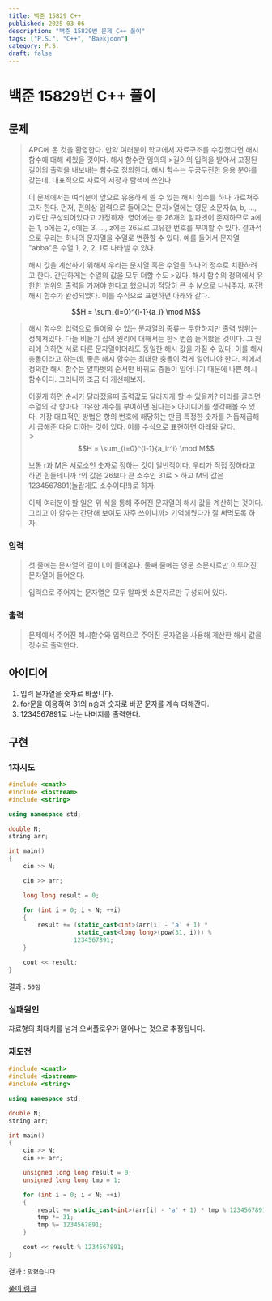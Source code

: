 ```yaml
---
title: 백준 15829 C++
published: 2025-03-06
description: "백준 15829번 문제 C++ 풀이"
tags: ["P.S.", "C++", "Baekjoon"]
category: P.S.
draft: false
---
```


# 백준 15829번 C++ 풀이

## 문제

> APC에 온 것을 환영한다. 만약 여러분이 학교에서 자료구조를 수강했다면 해시 함수에 대해 배웠을 것이다. 해시 함수란 임의의 >길이의 입력을 받아서 고정된 길이의 출력을 내보내는 함수로 정의한다. 해시 함수는 무궁무진한 응용 분야를 갖는데, 대표적으로 자료의 저장과 탐색에 쓰인다.
>
> 이 문제에서는 여러분이 앞으로 유용하게 쓸 수 있는 해시 함수를 하나 가르쳐주고자 한다. 먼저, 편의상 입력으로 들어오는 문자>열에는 영문 소문자(a, b, ..., z)로만 구성되어있다고 가정하자. 영어에는 총 26개의 알파벳이 존재하므로 a에는 1, b에는 2, c에는 3, ..., z에는 26으로 고유한 번호를 부여할 수 있다. 결과적으로 우리는 하나의 문자열을 수열로 변환할 수 있다. 예를 들어서 문자열 "abba"은 수열 1, 2, 2, 1로 나타낼 수 있다.
>
> 해시 값을 계산하기 위해서 우리는 문자열 혹은 수열을 하나의 정수로 치환하려고 한다. 간단하게는 수열의 값을 모두 더할 수도 >있다. 해시 함수의 정의에서 유한한 범위의 출력을 가져야 한다고 했으니까 적당히 큰 수 M으로 나눠주자. 짜잔! 해시 함수가 완성되었다. 이를 수식으로 표현하면 아래와 같다.
>
$$H = \sum_{i=0}^{l-1}{a_i} \mod M$$
>
> 해시 함수의 입력으로 들어올 수 있는 문자열의 종류는 무한하지만 출력 범위는 정해져있다. 다들 비둘기 집의 원리에 대해서는 한> 번쯤 들어봤을 것이다. 그 원리에 의하면 서로 다른 문자열이더라도 동일한 해시 값을 가질 수 있다. 이를 해시 충돌이라고 하는데, 좋은 해시 함수는 최대한 충돌이 적게 일어나야 한다. 위에서 정의한 해시 함수는 알파벳의 순서만 바꿔도 충돌이 일어나기 때문에 나쁜 해시 함수이다. 그러니까 조금 더 개선해보자.
>
> 어떻게 하면 순서가 달라졌을때 출력값도 달라지게 할 수 있을까? 머리를 굴리면 수열의 각 항마다 고유한 계수를 부여하면 된다는> 아이디어를 생각해볼 수 있다. 가장 대표적인 방법은 항의 번호에 해당하는 만큼 특정한 숫자를 거듭제곱해서 곱해준 다음 더하는 것이 있다. 이를 수식으로 표현하면 아래와 같다.  
 >
$$H = \sum_{i=0}^{l-1}{a_ir^i} \mod M$$
>
> 보통 r과 M은 서로소인 숫자로 정하는 것이 일반적이다. 우리가 직접 정하라고 하면 힘들테니까 r의 값은 26보다 큰 소수인 31로 > 하고 M의 값은 1234567891(놀랍게도 소수이다!!)로 하자.
>
> 이제 여러분이 할 일은 위 식을 통해 주어진 문자열의 해시 값을 계산하는 것이다. 그리고 이 함수는 간단해 보여도 자주 쓰이니까> 기억해뒀다가 잘 써먹도록 하자.
>
### 입력

> 첫 줄에는 문자열의 길이 L이 들어온다. 둘째 줄에는 영문 소문자로만 이루어진 문자열이 들어온다.
> 
> 입력으로 주어지는 문자열은 모두 알파벳 소문자로만 구성되어 있다.

### 출력
> 문제에서 주어진 해시함수와 입력으로 주어진 문자열을 사용해 계산한 해시 값을 정수로 출력한다.

## 아이디어

1. 입력 문자열을 숫자로 바꿉니다.
2. for문을 이용하여 31의 n승과 숫자로 바꾼 문자를 계속 더해간다.
3. 1234567891로 나눈 나머지를 출력한다.

## 구현 

### 1차시도

```cpp
#include <cmath>
#include <iostream>
#include <string>

using namespace std;

double N;
string arr;

int main()
{
    cin >> N;

    cin >> arr;

    long long result = 0;

    for (int i = 0; i < N; ++i)
    {
        result += (static_cast<int>(arr[i] - 'a' + 1) *
                   static_cast<long long>(pow(31, i))) %
                  1234567891;
    }

    cout << result;
}
```

결과 : `50점`


### 실패원인

자료형의 최대치를 넘겨 오버플로우가 일어나는 것으로 추정됩니다.


### 재도전

```cpp
#include <cmath>
#include <iostream>
#include <string>

using namespace std;

double N;
string arr;

int main()
{
    cin >> N;
    cin >> arr;

    unsigned long long result = 0;
    unsigned long long tmp = 1;

    for (int i = 0; i < N; ++i)
    {
        result += static_cast<int>(arr[i] - 'a' + 1) * tmp % 1234567891;
        tmp *= 31;
        tmp %= 1234567891;
    }

    cout << result % 1234567891;
}
```

결과 : `맞혔습니다`

[풀이 링크](https://github.com/Ushio-Hayase/Baekjoon/tree/main/%EB%B0%B1%EC%A4%80/Bronze/15829.%E2%80%85Hashing)
